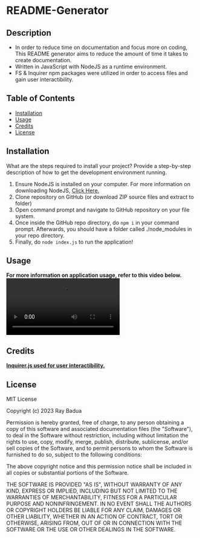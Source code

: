 # README-Generator

## Description

- In order to reduce time on documentation and focus more on coding, This README generator aims to reduce the amount of time it takes to create documentation.
- Written in JavaScript with NodeJS as a runtime environment.
- FS & Inquirer npm packages were utilized in order to access files and gain user interactibility.

## Table of Contents

- [Installation](#installation)
- [Usage](#usage)
- [Credits](#credits)
- [License](#license)

## Installation

What are the steps required to install your project? Provide a step-by-step description of how to get the development environment running.

1. Ensure NodeJS is installed on your computer. For more information on downloading NodeJS, [Click Here.](https://nodejs.org/en)
2. Clone repository on GitHub (or download ZIP source files and extract to folder)
3. Open command prompt and navigate to GitHub repository on your file system.
4. Once inside the GitHub repo directory, do `npm i` in your command prompt. Afterwards, you should have a folder called ./node_modules in your repo directory.
5. Finally, do `node index.js` to run the application!

## Usage

**For more information on application usage, refer to this video below.**
![Video Usage Example](./utils/README-Gen-Video.mp4)

## Credits

[**Inquirer.js used for user interactibility.**](https://www.npmjs.com/package/inquirer#examples)


## License

MIT License

Copyright (c) 2023 Ray Badua

Permission is hereby granted, free of charge, to any person obtaining a copy
of this software and associated documentation files (the "Software"), to deal
in the Software without restriction, including without limitation the rights
to use, copy, modify, merge, publish, distribute, sublicense, and/or sell
copies of the Software, and to permit persons to whom the Software is
furnished to do so, subject to the following conditions:

The above copyright notice and this permission notice shall be included in all
copies or substantial portions of the Software.

THE SOFTWARE IS PROVIDED "AS IS", WITHOUT WARRANTY OF ANY KIND, EXPRESS OR
IMPLIED, INCLUDING BUT NOT LIMITED TO THE WARRANTIES OF MERCHANTABILITY,
FITNESS FOR A PARTICULAR PURPOSE AND NONINFRINGEMENT. IN NO EVENT SHALL THE
AUTHORS OR COPYRIGHT HOLDERS BE LIABLE FOR ANY CLAIM, DAMAGES OR OTHER
LIABILITY, WHETHER IN AN ACTION OF CONTRACT, TORT OR OTHERWISE, ARISING FROM,
OUT OF OR IN CONNECTION WITH THE SOFTWARE OR THE USE OR OTHER DEALINGS IN THE
SOFTWARE.
